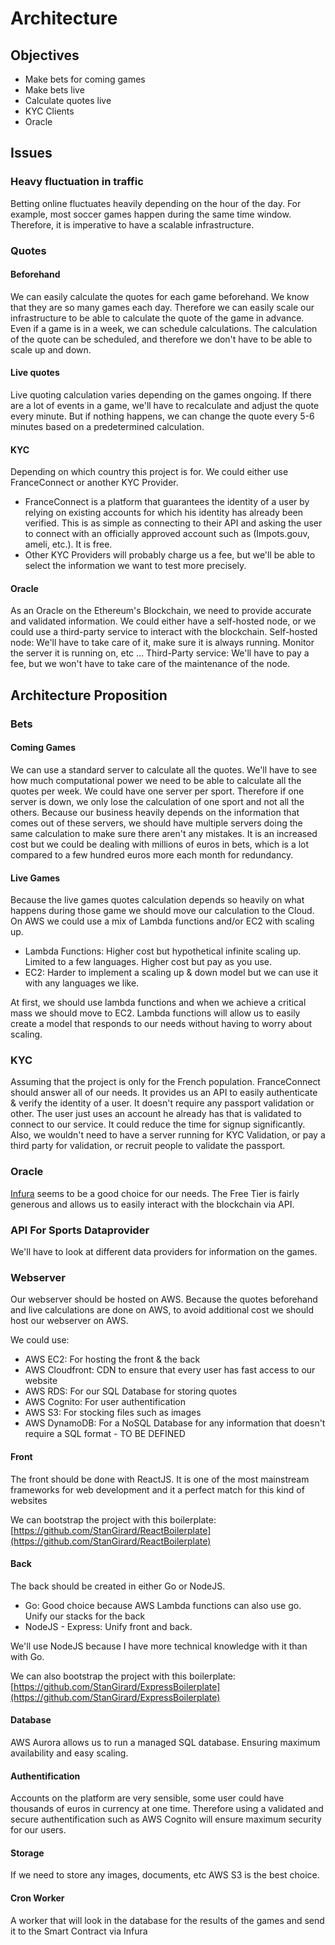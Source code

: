 # Architecture

## Objectives

- Make bets for coming games
- Make bets live
- Calculate quotes live
- KYC Clients
- Oracle

## Issues

### Heavy fluctuation in traffic
Betting online fluctuates heavily depending on the hour of the day. 
For example, most soccer games happen during the same time window. Therefore, it is imperative to have a scalable infrastructure.

### Quotes
#### Beforehand
We can easily calculate the quotes for each game beforehand. We know that they are so many games each day. Therefore we can easily scale our infrastructure to be able to calculate the quote of the game in advance. Even if a game is in a week, we can schedule calculations. The calculation of the quote can be scheduled, and therefore we don't have to be able to scale up and down.


#### Live quotes
Live quoting calculation varies depending on the games ongoing. If there are a lot of events in a game, we'll have to recalculate and adjust the quote every minute. But if nothing happens, we can change the quote every 5-6 minutes based on a predetermined calculation.


#### KYC
Depending on which country this project is for. We could either use FranceConnect or another KYC Provider. 
- FranceConnect is a platform that guarantees the identity of a user by relying on existing accounts for which his identity has already been verified. This is as simple as connecting to their API and asking the user to connect with an officially approved account such as (Impots.gouv, ameli, etc.). It is free.
- Other KYC Providers will probably charge us a fee, but we'll be able to select the information we want to test more precisely.

#### Oracle
As an Oracle on the Ethereum's Blockchain, we need to provide accurate and validated information. 
We could either have a self-hosted node, or we could use a third-party service to interact with the blockchain.
Self-hosted node: We'll have to take care of it, make sure it is always running. Monitor the server it is running on, etc ...
Third-Party service: We'll have to pay a fee, but we won't have to take care of the maintenance of the node. 

## Architecture Proposition

### Bets

#### Coming Games

We can use a standard server to calculate all the quotes. We'll have to see how much computational power we need to be able to calculate all the quotes per week.
We could have one server per sport. Therefore if one server is down, we only lose the calculation of one sport and not all the others. Because our business heavily depends on the information that comes out of these servers, we should have multiple servers doing the same calculation to make sure there aren't any mistakes. It is an increased cost but we could be dealing with millions of euros in bets, which is a lot compared to a few hundred euros more each month for redundancy.

#### Live Games

Because the live games quotes calculation depends so heavily on what happens during those game we should move our calculation to the Cloud.
On AWS we could use a mix of Lambda functions and/or EC2 with scaling up.
- Lambda Functions: Higher cost but hypothetical infinite scaling up. Limited to a few languages. Higher cost but pay as you use.
- EC2: Harder to implement a scaling up & down model but we can use it with any languages we like.

At first, we should use lambda functions and when we achieve a critical mass we should move to EC2. Lambda functions will allow us to easily create a model that responds to our needs without having to worry about scaling.

### KYC 

Assuming that the project is only for the French population. FranceConnect should answer all of our needs. It provides us an API to easily authenticate & verify the identity of a user. It doesn't require any passport validation or other. The user just uses an account he already has that is validated to connect to our service. It could reduce the time for signup significantly. Also, we wouldn't need to have a server running for KYC Validation, or pay a third party for validation, or recruit people to validate the passport.

### Oracle

[Infura](https://infura.io/) seems to be a good choice for our needs. The Free Tier is fairly generous and allows us to easily interact with the blockchain via API.

### API For Sports Dataprovider

We'll have to look at different data providers for information on the games.

### Webserver

Our webserver should be hosted on AWS. Because the quotes beforehand and live calculations are done on AWS, to avoid additional cost we should host our webserver on AWS. 

We could use:
- AWS EC2: For hosting the front & the back
- AWS Cloudfront: CDN to ensure that every user has fast access to our website
- AWS RDS: For our SQL Database for storing quotes
- AWS Cognito: For user authentification
- AWS S3: For stocking files such as images
- AWS DynamoDB: For a NoSQL Database for any information that doesn't require a SQL format - TO BE DEFINED

#### Front

The front should be done with ReactJS. It is one of the most mainstream frameworks for web development and it a perfect match for this kind of websites

We can bootstrap the project with this boilerplate: [https://github.com/StanGirard/ReactBoilerplate](https://github.com/StanGirard/ReactBoilerplate)

#### Back

The back should be created in either Go or NodeJS.
- Go: Good choice because AWS Lambda functions can also use go. Unify our stacks for the back
- NodeJS - Express: Unify front and back.

We'll use NodeJS because I have more technical knowledge with it than with Go.

We can also bootstrap the project with this boilerplate: [https://github.com/StanGirard/ExpressBoilerplate](https://github.com/StanGirard/ExpressBoilerplate)

#### Database

AWS Aurora allows us to run a managed SQL database. Ensuring maximum availability and easy scaling.

#### Authentification

Accounts on the platform are very sensible, some user could have thousands of euros in currency at one time. Therefore using a validated and secure authentification such as AWS Cognito will ensure maximum security for our users.

#### Storage

If we need to store any images, documents, etc AWS S3 is the best choice.

#### Cron Worker

A worker that will look in the database for the results of the games and send it to the Smart Contract via Infura












